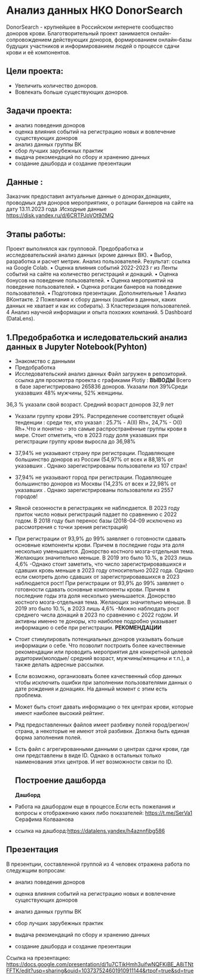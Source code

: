 # Анализ данных НКО DonorSearch
DonorSearch - крупнейшее в Российском интернете сообщество доноров крови. Благотворительный проект занимается онлайн-сопровождением действующих доноров, формированием онлайн-базы будущих участников и информированием людей о процессе сдачи крови и её компонентов.
## Цели проекта:
- Увеличить количество доноров.
- Вовлекать больше существующих доноров.
## Задачи проекта:
- анализ поведения доноров
- оценка влияния событий на регистрацию новых и вовлечение существующих доноров
- анализ данных группы ВК
- сбор лучших зарубежных практик
- выдача рекомендаций по сбору и хранению данных
- создание дашборда и создание презентации
## Данные : 
Заказчик предоставил актуальные данные о донорах,донациях, проводмых для доноров мероприятиях, о ротации баннеров на сайте на дату  13.11.2023 года .Исходные данные
https://disk.yandex.ru/d/6CRTPJoVOt9ZMQ
## Этапы работы: 
Проект выполнялся как групповой.
Предобработка и исследовательский анализ данных (кроме данных ВК).
• Выбор, разработка и расчет метрик. Анализ пользователей. Результат: ссылка на Google
Colab.
• Оценка влияния событий 2022-2023 г из Ленты событий на сайте на количество регистраций
и донаций.
• Оценка бонусов на поведение пользователей.
• Оценка мероприятий на поведение пользователей.
• Оценка ротации банеров на поведение пользователей.
• Подготовка презентации.
Дополнительные
1 Анализ ВКонтакте.
2 Пожелания к сбору данных (ошибки в данных, каких данных не хватает и как их собирать).
3 Кластеризация пользователей.
4 Анализ научной информации и опыта похожих компаний.
5 Dashboard (DataLens).
## 1.Предобработка и иследовательский анализ данных в Jupyter Notebook(Pyhton)
 - Знакомство с данными
 - Предобработка
 - Исследовательский анализ данных
   Файл загружен в репозиторий.
   ссылка для просмотра проекта с графиками Plotiy :
  **ВЫВОДЫ**
   Всего в базе зарегистрировано 265836 доноров. Указали пол 39%Среди указавших 48% мужчины, 52% женщины.

36,3 % указали свой возраст. Средний возраст доноров 32,9 лет

- Указали группу крови 29%. Распределение соответствует общей тенденции : среди тех, кто указал : 25.7% - A(II) Rh+, 24,7% - O(I) Rh+.Что и понятно - это самые распространённые группы крови в мире. Стоит отметить, что в 2023 году доля указавших при регистрации группу крови выросла до 36,98%
- 37,94% не указывают страну при регистрации. Подавляющее большинство доноров из России (54,97% от всех и 88,18% от указавших . Однако зарегистрированы пользователи из 107 стран!
- 37,94% не указывают город при регистрации. Подавляющее большинство доноров из Москвы (14,23% от всех и 22,98% от указавших . Однако зарегистрированы пользователи из 2557 городов!
- Явной сезонности в регистрациях не наблюдается. В 2023 году приток число новых регистраций падает по сравнению с 2022 годом. В 2018 году был перенос базы (2018-04-09 исключено из рассмотрения с точки зрения регистраций)
- При регистрации от 93,9% до 99% заявляет о готовности сдавать основные компоненты крови. Причем в последние годы эта доля несколько уменьшается. Донорство костного мозга-отдельная тема. Желающих значительно меньше. В 2019 это было 10.%, в 2023 лишь 4,6%
-Однако стоит заметить, что число зарегистрировавшихся и сдавших кровь меньше в 2023 году относительно 2022 года. Однако если смотреть долю сдавших от зарегистрировавшихся в 2023 наблюдается рост! При регистрации от 93,9% до 99% заявляет о готовности сдавать основные компоненты крови. Причем в последние годы эта доля несколько уменьшается. Донорство костного мозга-отдельная тема. Желающих значительно меньше. В 2019 это было 10.%, в 2023 лишь 4,6%
-Можно наблюдать рост среднего числа донаций в 2023 по сравнению с 2022 годом. И активны именно те доноры, кто наиболее подробно указывает информацию о себе при регистрации.
**РЕКОМЕНДАЦИИ**
- Стоит стимулировать потенциальных доноров указывать больше информации о себе. Что позволит построить более качественные рекомендации или проводить мероприятия  для конкретной целевой аудитории(молодые/ средний возраст, мужчины/женщины и т.п.), а также делать адресные рассылки.
- Если возможно, организовать более качественный сбор данных чтобы исключить ошибки при заполнении пользователями данных о дате рождения и донациях. На данный момент с этим есть проблема.
- Может быть стоит давать информацию о тех центрах крови, которые имеют наиболее высокий рейтинг.
- Ряд предоставленных файлов имеет разбивку полей город/регион/страна, а некоторые не имеют этой разбивки. Должна быть единая форма заполнения полей.
- Есть файл с агрегированными данными о центрах сдачи крови, где они представлены в виде ID. Однако в остальных только наименования этих центров. И нет возможности связи по ID.
  ## Построение дашборда
  **Дашборд**
    
- Работа на дашбордом еще в процессе.Если есть пожелания и вопросы к отображению каких либо показателей: <https://t.me/SerVa1> Серафима Колваанова
    
- ссылка на дашборд:<https://datalens.yandex/h4aznnfjbg586>
## Презентация
В презентции, составленной группой из 4 человек отражена работа по следужщим вопросам:
    
- анализ поведения доноров

- оценка влияния событий на регистрацию новых и вовлечение существующих доноров

- анализ данных группы ВК

- сбор лучших зарубежных практик

- выдача рекомендаций по сбору и хранению данных

- создание дашборда и создание презентации

Ссылка на презентацию: <https://docs.google.com/presentation/d/1u7CTikHmh3uifwNQFKiBE_A8iTNtFFTK/edit?usp=sharing&ouid=103737524601910911144&rtpof=true&sd=true>
